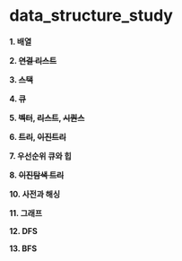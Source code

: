 # data_structure_study

**1. 배열**

**2. ~~연결 리스트~~**

**3. ~~스택~~**

**4. ~~큐~~**

**5. ~~벡터~~, ~~리스트~~, ~~시퀀스~~**

**6. ~~트리~~, ~~이진트리~~**

**7. 우선순위 큐와 힙**

**8. ~~이진탐색 트리~~**

**10. 사전과 해싱**

**11. 그래프**

**12. DFS**

**13. BFS**
